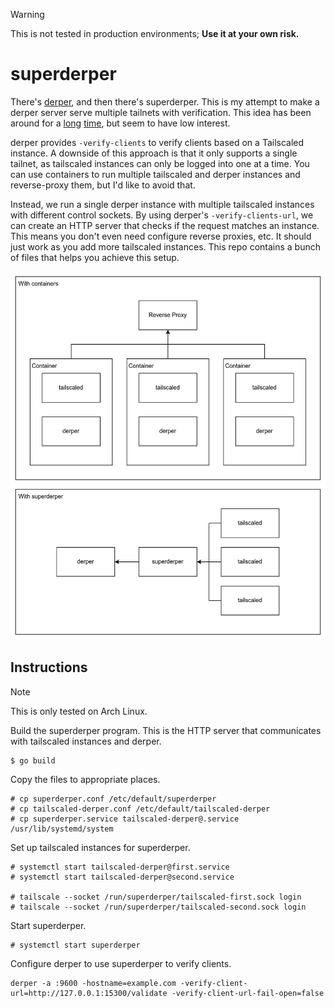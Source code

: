 > [!WARNING]
> This is not tested in production environments; **Use it at your own risk.**

# superderper

There's [derper](https://tailscale.com/kb/1232/derp-servers), and then there's superderper.
This is my attempt to make a derper server serve multiple tailnets with verification.
This idea has been around for a [long](https://github.com/tailscale/tailscale/issues/4197) [time](https://github.com/tailscale/tailscale/issues/10359),
but seem to have low interest.

derper provides `-verify-clients` to verify clients based on a Tailscaled instance.
A downside of this approach is that it only supports a single tailnet, as tailscaled
instances can only be logged into one at a time.
You can use containers to run multiple tailscaled and derper instances and reverse-proxy them,
but I'd like to avoid that.

Instead, we run a single derper instance with multiple tailscaled instances with different control sockets.
By using derper's `-verify-clients-url`, we can create an HTTP server that checks if the request matches an instance.
This means you don't even need configure reverse proxies, etc.
It should just work as you add more tailscaled instances.
This repo contains a bunch of files that helps you achieve this setup.

![How it works](https://github.com/takase1121/superderper/blob/master/diagram.png)

## Instructions

> [!NOTE]
> This is only tested on Arch Linux.

Build the superderper program. This is the HTTP server that communicates with tailscaled instances and derper.

```
$ go build
```

Copy the files to appropriate places.

```
# cp superderper.conf /etc/default/superderper
# cp tailscaled-derper.conf /etc/default/tailscaled-derper
# cp superderper.service tailscaled-derper@.service /usr/lib/systemd/system
```

Set up tailscaled instances for superderper.

```
# systemctl start tailscaled-derper@first.service
# systemctl start tailscaled-derper@second.service

# tailscale --socket /run/superderper/tailscaled-first.sock login
# tailscale --socket /run/superderper/tailscaled-second.sock login
```

Start superderper.

```
# systemctl start superderper
```

Configure derper to use superderper to verify clients.

```
derper -a :9600 -hostname=example.com -verify-client-url=http://127.0.0.1:15300/validate -verify-client-url-fail-open=false
```
